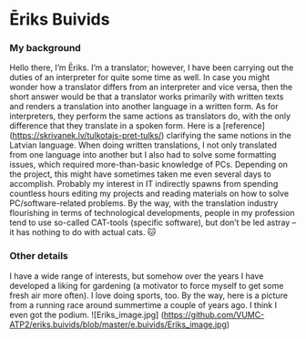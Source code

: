 # Ēriks Buivids
### My background
Hello there, I’m Ēriks. I’m a translator; however, I have been carrying out the duties of an interpreter for quite some time as well. In case you might wonder how a translator differs from an interpreter and vice versa, then the short answer would be that a translator works primarily with written texts and renders a translation into another language in a written form. As for interpreters, they perform the same actions as translators do, with the only difference that they translate in a spoken form. Here is a [reference] (https://skrivanek.lv/tulkotajs-pret-tulks/) clarifying the same notions in the Latvian language.
When doing written translations, I not only translated from one language into another but I also had to solve some formatting issues, which required more-than-basic knowledge of PCs. Depending on the project, this might have sometimes taken me even several days to accomplish. Probably my interest in IT indirectly spawns from spending countless hours editing my projects and reading materials on how to solve PC/software-related problems.
By the way, with the translation industry flourishing in terms of technological developments, people in my profession tend to use so-called CAT-tools (specific software), but don’t be led astray – it has nothing to do with actual cats. :cat:
### Other details
I have a wide range of interests, but somehow over the years I have developed a liking for gardening (a motivator to force myself to get some fresh air more often).
I love doing sports, too. By the way, here is a picture from a running race around summertime a couple of years ago. I think I even got the podium. ![Eriks_image.jpg] (https://github.com/VUMC-ATP2/eriks.buivids/blob/master/e.buivids/Eriks_image.jpg)
